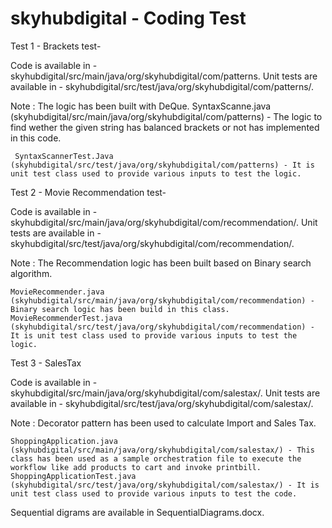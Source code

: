 # skyhubdigital - Coding Test

Test 1 - Brackets test-

  Code is available in - skyhubdigital/src/main/java/org/skyhubdigital/com/patterns.
  Unit tests are available in - skyhubdigital/src/test/java/org/skyhubdigital/com/patterns/.
  
  Note : 
     The logic has been built with DeQue.
     SyntaxScanne.java  (skyhubdigital/src/main/java/org/skyhubdigital/com/patterns) - The logic to find wether the given string has balanced brackets or not has implemented in this code.
     
     SyntaxScannerTest.Java (skyhubdigital/src/test/java/org/skyhubdigital/com/patterns) - It is unit test class used to provide various inputs to test the logic.
  

Test 2 - Movie Recommendation test-

  Code is available in - skyhubdigital/src/main/java/org/skyhubdigital/com/recommendation/.
  Unit tests are available in - skyhubdigital/src/test/java/org/skyhubdigital/com/recommendation/.
  
  Note : 
      The Recommendation logic has been built based on Binary search algorithm.
      
    MovieRecommender.java  (skyhubdigital/src/main/java/org/skyhubdigital/com/recommendation) - Binary search logic has been build in this class.
    MovieRecommenderTest.java (skyhubdigital/src/test/java/org/skyhubdigital/com/recommendation) - It is unit test class used to provide various inputs to test the logic.
    
    
    
 Test 3 - SalesTax

  Code is available in - skyhubdigital/src/main/java/org/skyhubdigital/com/salestax/.
  Unit tests are available in - skyhubdigital/src/test/java/org/skyhubdigital/com/salestax/.
  
  Note : 
      Decorator pattern has been used to calculate Import and Sales Tax.
      
    ShoppingApplication.java  (skyhubdigital/src/main/java/org/skyhubdigital/com/salestax/) - This class has been used as a sample orchestration file to execute the workflow like add products to cart and invoke printbill.
    ShoppingApplicationTest.java (skyhubdigital/src/test/java/org/skyhubdigital/com/salestax/) - It is unit test class used to provide various inputs to test the code.
    
    
    
  Sequential digrams are available in SequentialDiagrams.docx.
